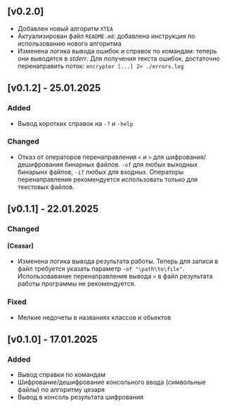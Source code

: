 ## [v0.2.0]

- Добавлен новый алгоритм `XTEA`
- Актуализирован файл `README.md`: добавлена инструкция по использованию нового алгоритма
- Изменена логика вывода ошибок и справок по командам: теперь они выводятся в _stderr_. Для получения текста ошибок, достаточно перенаправить поток: `encrypter [...] 2> ./errors.log`

## [v0.1.2] - 25.01.2025

### Added

- Вывод коротких справок на `-?` и `-help`

### Changed

- Отказ от операторов перенаправления `<` и `>` для шифрования/дешифрования бинарных файлов. `-of` для любых выходных бинарынх файлов, `-if` любых для входных. Операторы перенаправления рекомендуется использовать только для текстовых файлов.

## [v0.1.1] - 22.01.2025

### Changed

#### [Ceasar]
- Изменена логика вывода результата работы. Теперь для записи в файл требуется указать параметр `-of "\path\to\file"`. Использовавание перенаправления вывода `>` в файл результата работы программы не рекомендуется.

### Fixed
- Мелкие недочеты в названиях классов и обьектов

## [v0.1.0] - 17.01.2025

### Added

- Вывод справки по командам
- Шифрование/дешифрование консольного ввода (символьные файлы) по алгоритму цезаря
- Вывод в консоль результата шифрования
